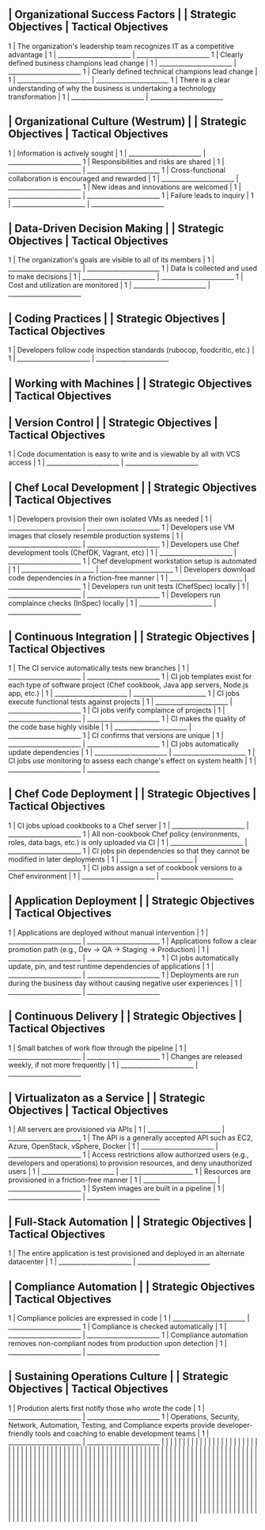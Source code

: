 ## | Organizational Success Factors |  |    Strategic Objectives   |     Tactical Objectives   
1 | The organization's leadership team recognizes IT as a competitive advantage | 1 | _______________________ | _______________________
1 | Clearly defined business champions lead change | 1 | _______________________ | _______________________
1 | Clearly defined technical champions lead change | 1 | _______________________ | _______________________
1 | There is a clear understanding of why the business is undertaking a technology transformation | 1 | _______________________ | _______________________
## | Organizational Culture (Westrum) |  |    Strategic Objectives   |     Tactical Objectives   
1 | Information is actively sought | 1 | _______________________ | _______________________
1 | Responsibilities and risks are shared | 1 | _______________________ | _______________________
1 | Cross-functional collaboration is encouraged and rewarded | 1 | _______________________ | _______________________
1 | New ideas and innovations are welcomed | 1 | _______________________ | _______________________
1 | Failure leads to inquiry | 1 | _______________________ | _______________________
## | Data-Driven Decision Making |  |    Strategic Objectives   |     Tactical Objectives   
1 | The organization's goals are visible to all of its members | 1 | _______________________ | _______________________
1 | Data is collected and used to make decisions | 1 | _______________________ | _______________________
1 | Cost and utilization are monitored | 1 | _______________________ | _______________________
## | Coding Practices |  |    Strategic Objectives   |     Tactical Objectives   
1 | Developers follow code inspection standards (rubocop, foodcritic, etc.) | 1 | _______________________ | _______________________
## | Working with Machines |  |    Strategic Objectives   |     Tactical Objectives   
## | Version Control |  |    Strategic Objectives   |     Tactical Objectives   
1 | Code documentation is easy to write and is viewable by all with VCS access | 1 | _______________________ | _______________________
## | Chef Local Development |  |    Strategic Objectives   |     Tactical Objectives   
1 | Developers provision their own isolated VMs as needed | 1 | _______________________ | _______________________
1 | Developers use VM images that closely resemble production systems | 1 | _______________________ | _______________________
1 | Developers use Chef development tools (ChefDK, Vagrant, etc) | 1 | _______________________ | _______________________
1 | Chef development workstation setup is automated | 1 | _______________________ | _______________________
1 | Developers download code dependencies in a friction-free manner | 1 | _______________________ | _______________________
1 | Developers run unit tests (ChefSpec) locally | 1 | _______________________ | _______________________
1 | Developers run complaince checks (InSpec) locally | 1 | _______________________ | _______________________
## | Continuous Integration |  |    Strategic Objectives   |     Tactical Objectives   
1 | The CI service automatically tests new branches | 1 | _______________________ | _______________________
1 | CI job templates exist for each type of software project (Chef cookbook, Java app servers, Node.js app, etc.) | 1 | _______________________ | _______________________
1 | CI jobs execute functional tests against projects | 1 | _______________________ | _______________________
1 | CI jobs verify complaince of projects | 1 | _______________________ | _______________________
1 | CI makes the quality of the code base highly visible | 1 | _______________________ | _______________________
1 | CI confirms that versions are unique | 1 | _______________________ | _______________________
1 | CI jobs automatically update dependencies | 1 | _______________________ | _______________________
1 | CI jobs use monitoring to assess each change's effect on system health | 1 | _______________________ | _______________________
## | Chef Code Deployment |  |    Strategic Objectives   |     Tactical Objectives   
1 | CI jobs upload cookbooks to a Chef server | 1 | _______________________ | _______________________
1 | All non-cookbook Chef policy (environments, roles, data bags, etc.) is only uploaded via CI | 1 | _______________________ | _______________________
1 | CI jobs pin dependencies so that they cannot be modified in later deployments | 1 | _______________________ | _______________________
1 | CI jobs assign a set of cookbook versions to a Chef environment | 1 | _______________________ | _______________________
## | Application Deployment |  |    Strategic Objectives   |     Tactical Objectives   
1 | Applications are deployed without manual intervention | 1 | _______________________ | _______________________
1 | Applications follow a clear promotion path (e.g., Dev -> QA -> Staging -> Production) | 1 | _______________________ | _______________________
1 | CI jobs automatically update, pin, and test runtime dependencies of applications | 1 | _______________________ | _______________________
1 | Deployments are run during the business day without causing negative user experiences | 1 | _______________________ | _______________________
## | Continuous Delivery |  |    Strategic Objectives   |     Tactical Objectives   
1 | Small batches of work flow through the pipeline | 1 | _______________________ | _______________________
1 | Changes are released weekly, if not more frequently | 1 | _______________________ | _______________________
## | Virtualizaton as a Service |  |    Strategic Objectives   |     Tactical Objectives   
1 | All servers are provisioned via APIs | 1 | _______________________ | _______________________
1 | The API is a generally accepted API such as EC2, Azure, OpenStack, vSphere, Docker | 1 | _______________________ | _______________________
1 | Access restrictions allow authorized users (e.g., developers and operations) to provision resources, and deny unauthorized users | 1 | _______________________ | _______________________
1 | Resources are provisioned in a friction-free manner | 1 | _______________________ | _______________________
1 | System images are built in a pipeline | 1 | _______________________ | _______________________
## | Full-Stack Automation |  |    Strategic Objectives   |     Tactical Objectives   
1 | The entire application is test provisioned and deployed in an alternate datacenter | 1 | _______________________ | _______________________
## | Compliance Automation |  |    Strategic Objectives   |     Tactical Objectives   
1 | Compliance policies are expressed in code | 1 | _______________________ | _______________________
1 | Compliance is checked automatically | 1 | _______________________ | _______________________
1 | Compliance automation removes non-compliant nodes from production upon detection | 1 | _______________________ | _______________________
## | Sustaining Operations Culture |  |    Strategic Objectives   |     Tactical Objectives   
1 | Prodution alerts first notify those who wrote the code | 1 | _______________________ | _______________________
1 | Operations, Security, Network, Automation, Testing, and Compliance experts provide developer-friendly tools and coaching to enable development teams | 1 | _______________________ | _______________________
 |  |  |  |
 |  |  |  |
 |  |  |  |
 |  |  |  |
 |  |  |  |
 |  |  |  |
 |  |  |  |
 |  |  |  |
 |  |  |  |
 |  |  |  |
 |  |  |  |
 |  |  |  |
 |  |  |  |
 |  |  |  |
 |  |  |  |
 |  |  |  |
 |  |  |  |
 |  |  |  |
 |  |  |  |
 |  |  |  |
 |  |  |  |
 |  |  |  |
 |  |  |  |
 |  |  |  |
 |  |  |  |
 |  |  |  |
 |  |  |  |
 |  |  |  |
 |  |  |  |
 |  |  |  |
 |  |  |  |
 |  |  |  |
 |  |  |  |
 |  |  |  |
 |  |  |  |
 |  |  |  |
 |  |  |  |
 |  |  |  |
 |  |  |  |
 |  |  |  |
 |  |  |  |
 |  |  |  |
 |  |  |  |
 |  |  |  |
 |  |  |  |
 |  |  |  |
 |  |  |  |
 |  |  |  |
 |  |  |  |
 |  |  |  |
 |  |  |  |
 |  |  |  |
 |  |  |  |
 |  |  |  |
 |  |  |  |
 |  |  |  |
 |  |  |  |
 |  |  |  |
 |  |  |  |
 |  |  |  |
 |  |  |  |
 |  |  |  |
 |  |  |  |
 |  |  |  |
 |  |  |  |
 |  |  |  |
 |  |  |  |
 |  |  |  |
 |  |  |  |
 |  |  |  |
 |  |  |  |
 |  |  |  |
 |  |  |  |
 |  |  |  |
 |  |  |  |
 |  |  |  |
 |  |  |  |
 |  |  |  |
 |  |  |  |
 |  |  |  |
 |  |  |  |
 |  |  |  |
 |  |  |  |
 |  |  |  |
 |  |  |  |
 |  |  |  |
 |  |  |  |
 |  |  |  |
 |  |  |  |
 |  |  |  |
 |  |  |  |
 |  |  |  |
 |  |  |  |
 |  |  |  |
 |  |  |  |
 |  |  |  |
 |  |  |  |
 |  |  |  |
 |  |  |  |
 |  |  |  |
 |  |  |  |
 |  |  |  |
 |  |  |  |
 |  |  |  |
 |  |  |  |
 |  |  |  |
 |  |  |  |
 |  |  |  |
 |  |  |  |
 |  |  |  |
 |  |  |  |
 |  |  |  |
 |  |  |  |
 |  |  |  |
 |  |  |  |
 |  |  |  |
 |  |  |  |
 |  |  |  |
 |  |  |  |
 |  |  |  |
 |  |  |  |
 |  |  |  |
 |  |  |  |
 |  |  |  |
 |  |  |  |
 |  |  |  |
 |  |  |  |
 |  |  |  |
 |  |  |  |
 |  |  |  |
 |  |  |  |
 |  |  |  |
 |  |  |  |
 |  |  |  |
 |  |  |  | 
